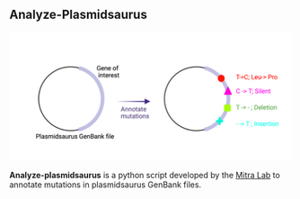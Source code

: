 ## Analyze-Plasmidsaurus

<p align="center">
    <img src="https://github.com/The-Mitra-Lab/Analyze-Plasmidaurus/blob/main/analyze_plasmidsaurus.png">
</p>

**Analyze-plasmidsaurus** is a python script developed by the [Mitra Lab](https://mitralab.wustl.edu/) to annotate mutations in plasmidsaurus GenBank files. 

